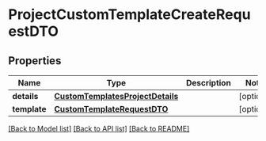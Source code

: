 # ProjectCustomTemplateCreateRequestDTO

## Properties
Name | Type | Description | Notes
------------ | ------------- | ------------- | -------------
**details** | [**CustomTemplatesProjectDetails**](CustomTemplatesProjectDetails.md) |  | [optional] 
**template** | [**CustomTemplateRequestDTO**](CustomTemplateRequestDTO.md) |  | [optional] 

[[Back to Model list]](../README.md#documentation-for-models) [[Back to API list]](../README.md#documentation-for-api-endpoints) [[Back to README]](../README.md)

